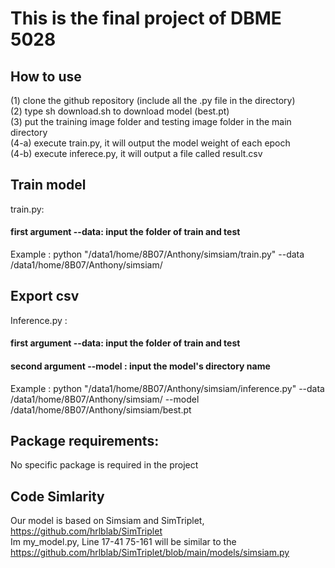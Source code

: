 # This is the final project of DBME 5028
## How to use
(1) clone the github repository (include all the .py file in the directory) <br>
(2) type sh download.sh to download model (best.pt)<br>
(3) put the training image folder and testing image folder in the main directory <br>
(4-a) execute train.py, it will output the model weight of each epoch <br> 
(4-b) execute inferece.py, it will output a file called result.csv  <br>

## Train model
train.py: <br>
#### first argument --data: input the folder of train and test <br>
Example : python "/data1/home/8B07/Anthony/simsiam/train.py" --data /data1/home/8B07/Anthony/simsiam/ 
## Export csv
Inference.py :  <br>
#### first argument --data: input the folder of train and test <br>
#### second argument --model <b> </b> : input the model's directory name <br>
Example : python "/data1/home/8B07/Anthony/simsiam/inference.py" --data /data1/home/8B07/Anthony/simsiam/ --model /data1/home/8B07/Anthony/simsiam/best.pt


## Package requirements:
No specific package is required in the project

## Code Simlarity
Our model is based on Simsiam and SimTriplet, https://github.com/hrlblab/SimTriplet <br>
Im my_model.py, Line 17-41 75-161 will be similar to the https://github.com/hrlblab/SimTriplet/blob/main/models/simsiam.py
